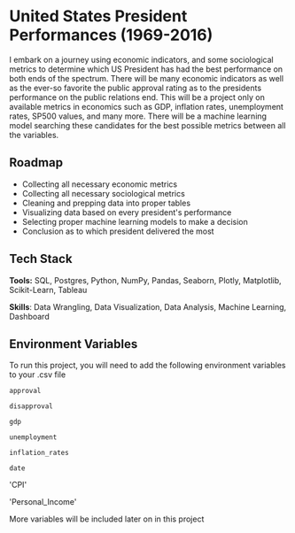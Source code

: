 
# United States President Performances (1969-2016)

I embark on a journey using economic indicators, and some sociological metrics to determine which US President has had the best performance on both ends of the spectrum. There will be many economic indicators as well as the ever-so favorite the public approval rating as to the presidents performance on the public relations end. This will be a project only on available metrics in economics such as GDP, inflation rates, unemployment rates, SP500 values, and many more. There will be a machine learning model searching these candidates for the best possible metrics between all the variables. 

## Roadmap

- Collecting all necessary economic metrics
- Collecting all necessary sociological metrics
- Cleaning and prepping data into proper tables
- Visualizing data based on every president's performance
- Selecting proper machine learning models to make a decision
- Conclusion as to which president delivered the most 

## Tech Stack

**Tools:** SQL, Postgres, Python, NumPy, Pandas, Seaborn, Plotly, Matplotlib, Scikit-Learn, Tableau

**Skills**: Data Wrangling, Data Visualization, Data Analysis, Machine Learning, Dashboard


## Environment Variables

To run this project, you will need to add the following environment variables to your .csv file

`approval`

`disapproval`

`gdp`

`unemployment`

`inflation_rates`

`date`

'CPI'

'Personal_Income'

More variables will be included later on in this project



